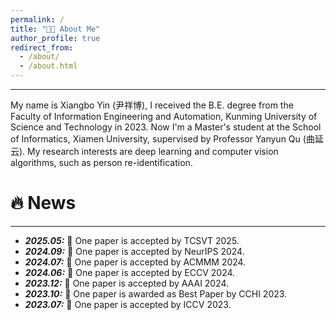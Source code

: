 ```yaml
---
permalink: /
title: "👨‍🎓 About Me"
author_profile: true
redirect_from: 
  - /about/
  - /about.html
---
```

<hr>
My name is Xiangbo Yin (尹祥博), I received the B.E. degree from the Faculty of Information Engineering and Automation, Kunming University of Science and Technology in 2023. Now I'm a Master's student at the School of Informatics, Xiamen University, supervised by Professor Yanyun Qu (曲延云). My research interests are deep learning and computer vision algorithms, such as person re-identification.

<!-- My research interest includes neural machine translation and computer vision. I have published more than 100 papers at the top international AI conferences with total <a href='https://scholar.google.com/citations?user=DhtAFkwAAAAJ'>google scholar citations <strong><span id='total_cit'>260000+</span></strong></a> (You can also use google scholar badge <a href='https://scholar.google.com/citations?user=DhtAFkwAAAAJ'><img src="https://img.shields.io/endpoint?url={{ url | url_encode }}&logo=Google%20Scholar&labelColor=f6f6f6&color=9cf&style=flat&label=citations"></a>). -->


🔥 News
======
<hr>
<ul>
  <li>
    <strong><i>2025.05:</i></strong> 🎉 One paper is accepted by TCSVT 2025.
  </li>
  <li>
    <strong><i>2024.09:</i></strong> 🎉 One paper is accepted by NeurIPS 2024.
  </li>
  <li>
    <strong><i>2024.07:</i></strong> 🎉 One paper is accepted by ACMMM 2024.
  </li>
  <li>
    <strong><i>2024.06:</i></strong> 🎉 One paper is accepted by ECCV 2024.
  </li>
  <li>
    <strong><i>2023.12:</i></strong> 🎉 One paper is accepted by AAAI 2024.
  </li>
    <li>
    <strong><i>2023.10:</i></strong> 🎉 One paper is awarded as Best Paper by CCHI 2023.
  </li>
  <li>
    <strong><i>2023.07:</i></strong> 🎉 One paper is accepted by ICCV 2023.
  </li>
</ul>